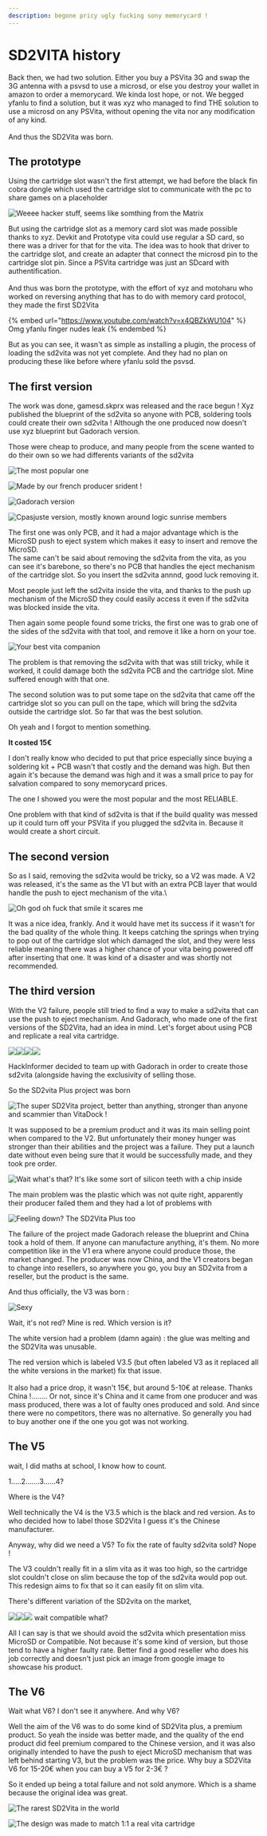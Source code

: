 ```yaml
---
description: begone pricy ugly fucking sony memorycard !
---
```


# SD2VITA history

Back then, we had two solution. Either you buy a PSVita 3G and swap the 3G antenna with a psvsd to use a microsd, or else you destroy your wallet in amazon to order a memorycard. We kinda lost hope, or not. We begged yfanlu to find a solution, but it was xyz who managed to find THE solution to use a microsd on any PSVita, without opening the vita nor any modification of any kind.\
\
And thus the SD2Vita was born.



## The prototype

Using the cartridge slot wasn't the first attempt, we had before the black fin cobra dongle which used the cartridge slot to communicate with the pc to share games on a placeholder&#x20;

![Weeee hacker stuff, seems like somthing from the Matrix](<../.gitbook/assets/image (33).png>)

But using the cartridge slot as a memory card slot was made possible thanks to xyz. Devkit and Prototype vita could use regular a SD card, so there was a driver for that for the vita. The idea was to hook that driver to the cartridge slot, and create an adapter that connect the microsd pin to the cartridge slot pin. Since a PSVita cartridge was just an SDcard with authentification.\
\
And thus was born the prototype, with the effort of xyz and motoharu who worked on reversing anything that has to do with memory card protocol, they made the first SD2Vita

{% embed url="https://www.youtube.com/watch?v=x4QBZkWU104" %}
Omg yfanlu finger nudes leak
{% endembed %}

But as you can see, it wasn't as simple as installing a plugin, the process of loading the sd2vita was not yet complete. And they had no plan on producing these like before where yfanlu sold the psvsd.

## The first version

The work was done, gamesd.skprx was released and the race begun ! Xyz published the blueprint of the sd2vita so anyone with PCB, soldering tools could create their own sd2vita ! Although the one produced now doesn't use xyz blueprint but Gadorach version.

Those were cheap to produce, and many people from the scene wanted to do their own so we had differents variants of the sd2vita&#x20;

![The most popular one](<../.gitbook/assets/image (25).png>)

![Made by our french producer srident !](<../.gitbook/assets/image (37).png>)

![Gadorach version](<../.gitbook/assets/image (36).png>)

![Cpasjuste version, mostly known around logic sunrise members](<../.gitbook/assets/image (29).png>)

The first one was only PCB, and it had a major advantage which is the MicroSD push to eject system which makes it easy to insert and remove the MicroSD.\
The same can't be said about removing the sd2vita from the vita, as you can see it's barebone, so there's no PCB that handles the eject mechanism of the cartridge slot. So you insert the sd2vita annnd, good luck removing it.&#x20;

Most people just left the sd2vita inside the vita, and thanks to the push up mechanism of the MicroSD they could easily access it even if the sd2vita was blocked inside the vita.&#x20;

Then again some people found some tricks, the first one was to grab one of the sides of the sd2vita with that tool, and remove it like a horn on your toe.

![Your best vita companion ](<../.gitbook/assets/image (35).png>)

The problem is that removing the sd2vita with that was still tricky, while it worked, it could damage both the sd2vita PCB and the cartridge slot. Mine suffered enough with that one.

The second solution was to put some tape on the sd2vita that came off the cartridge slot so you can pull on the tape, which will bring the sd2vita outside the cartridge slot. So far that was the best solution.



Oh yeah and I forgot to mention something.

**It costed 15€**

I don't really know who decided to put that price especially since buying a soldering kit + PCB wasn't that costly and the demand was high. But then again it's because the demand was high and it was a small price to pay for salvation compared to sony memorycard prices.



The one I showed you were the most popular and the most RELIABLE.

One problem with that kind of sd2vita is that if the build quality was messed up it could turn off your PSVita if you plugged the sd2vita in. Because it would create a short circuit.



## The second version

So as I said, removing the sd2vita would be tricky, so a V2 was made. A V2 was released, it's the same as the V1 but with an extra PCB layer that would handle the push to eject mechanism of the vita.\


![Oh god oh fuck that smile it scares me](<../.gitbook/assets/image (21).png>)

It was a nice idea, frankly. And it would have met its success if it wasn't for the bad quality of the whole thing. It keeps catching the springs when trying to pop out of the cartridge slot which damaged the slot, and they were less reliable meaning there was a higher chance of your vita being powered off after inserting that one. It was kind of a disaster and was shortly not recommended.

## The third version

With the V2 failure, people still tried to find a way to make a sd2vita that can use the push to eject mechanism. And Gadorach, who made one of the first versions of the SD2Vita, had an idea in mind. Let's forget about using PCB and replicate a real vita cartridge.

![](<../.gitbook/assets/image (28).png>)![](<../.gitbook/assets/image (26).png>)![](<../.gitbook/assets/image (20).png>)![](<../.gitbook/assets/image (39).png>)

HackInformer decided to team up with Gadorach in order to create those sd2vita (alongside having the exclusivity of selling those.

So the SD2vita Plus project was born

![The super SD2Vita project, better than anything, stronger than anyone and scammier than VitaDock !](<../.gitbook/assets/image (19).png>)

It was supposed to be a premium product and it was its main selling point when compared to the V2. But unfortunately their money hunger was stronger than their abilities and the project was a failure. They put a launch date without even being sure that it would be successfully made, and they took pre order.

![Wait what's that? It's like some sort of silicon teeth with a chip inside](<../.gitbook/assets/image (38).png>)

The main problem was the plastic which was not quite right, apparently their producer failed them and they had a lot of problems with

![Feeling down? The SD2Vita Plus too](<../.gitbook/assets/image (18).png>)

The failure of the project made Gadorach release the blueprint and China took a hold of them. If anyone can manufacture anything, it's them. No more competition like in the V1 era where anyone could produce those, the market changed. The producer was now China, and the V1 creators began to change into resellers, so anywhere you go, you buy an SD2vita from a reseller, but the product is the same.

And thus officially, the V3 was born :&#x20;

![Sexy](<../.gitbook/assets/image (30).png>)

Wait, it's not red? Mine is red. Which version is it?

The white version had a problem (damn again) : the glue was melting and the SD2Vita was unusable.&#x20;

The red version which is labeled V3.5 (but often labeled V3 as it replaced all the white versions in the market) fix that issue. \
\
It also had a price drop, it wasn't 15€, but around 5-10€ at release. Thanks China !........ Or not, since it's China and it came from one producer and was mass produced, there was a lot of faulty ones produced and sold. And since there were no competitors, there was no alternative. So generally you had to buy another one if the one you got was not working.

## The V5

wait, I did maths at school, I know how to count.

1.....2.......3......4?

Where is the V4?

Well technically the V4 is the V3.5 which is the black and red version. As to who decided how to label those SD2Vita I guess it's the Chinese manufacturer.

Anyway, why did we need a V5? To fix the rate of faulty sd2vita sold? Nope !

The V3 couldn't really fit in a slim vita as it was too high, so the cartridge slot couldn't close on slim because the top of the sd2vita would pop out. This redesign aims to fix that so it can easily fit on slim vita.

There's different variation of the SD2vita on the market,&#x20;

![](<../.gitbook/assets/image (23).png>)![](<../.gitbook/assets/image (24).png>)![](<../.gitbook/assets/image (22).png>) wait compatible what?



All I can say is that we should avoid the sd2vita which presentation miss MicroSD or Compatible. Not because it's some kind of version, but those tend to have a higher faulty rate. Better find a good reseller who does his job correctly and doesn't just pick an image from google image to showcase his product.



## The V6

Wait what V6? I don't see it anywhere. And why V6?

Well the aim of the V6 was to do some kind of SD2Vita plus, a premium product. So yeah the inside was better made, and the quality of the end product did feel premium compared to the Chinese version, and it was also originally intended to have the push to eject MicroSD mechanism that was left behind starting V3, but the problem was the price. Why buy a SD2Vita V6 for 15-20€ when you can buy a V5 for 2-3€ ?

So it ended up being a total failure and not sold anymore. Which is a shame because the original idea was great.

![The rarest SD2Vita in the world](<../.gitbook/assets/image (40).png>)

![The design was made to match 1:1 a real vita cartridge](<../.gitbook/assets/image (27).png>)



